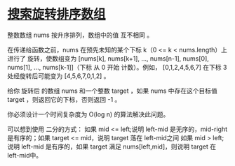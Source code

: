 # [搜索旋转排序数组](https://leetcode.cn/problems/search-in-rotated-sorted-array/description/?company_slug=bytedance)

整数数组 nums 按升序排列，数组中的值 互不相同 。

在传递给函数之前，nums 在预先未知的某个下标 k（0 <= k < nums.length）上进行了 旋转，使数组变为 [nums[k], nums[k+1], ..., nums[n-1], nums[0], nums[1], ..., nums[k-1]]（下标 从 0 开始 计数）。例如， [0,1,2,4,5,6,7] 在下标 3 处经旋转后可能变为 [4,5,6,7,0,1,2] 。

给你 旋转后 的数组 nums 和一个整数 target ，如果 nums 中存在这个目标值 target ，则返回它的下标，否则返回 -1 。

你必须设计一个时间复杂度为 O(log n) 的算法解决此问题。

可以想到使用 二分的方式：
如果 mid <= left;说明 left-mid 是无序的，mid-right 是有序的；如果 target <= mid，说明 target 落在 left-mid之间
如果 mid > left;说明 left-mid 是有序的，如果 target 满足 nums[left,mid]，则说明 target 在 left-mid中。